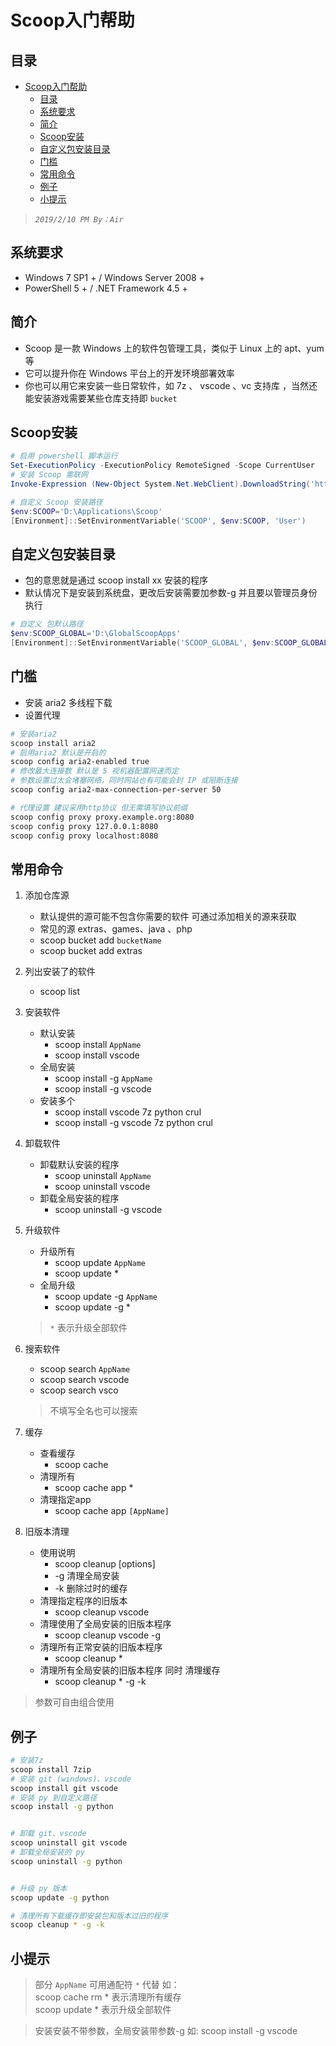 # Scoop入门帮助

## 目录

- [Scoop入门帮助](#scoop%e5%85%a5%e9%97%a8%e5%b8%ae%e5%8a%a9)
  - [目录](#%e7%9b%ae%e5%bd%95)
  - [系统要求](#%e7%b3%bb%e7%bb%9f%e8%a6%81%e6%b1%82)
  - [简介](#%e7%ae%80%e4%bb%8b)
  - [Scoop安装](#scoop%e5%ae%89%e8%a3%85)
  - [自定义包安装目录](#%e8%87%aa%e5%ae%9a%e4%b9%89%e5%8c%85%e5%ae%89%e8%a3%85%e7%9b%ae%e5%bd%95)
  - [门槛](#%e9%97%a8%e6%a7%9b)
  - [常用命令](#%e5%b8%b8%e7%94%a8%e5%91%bd%e4%bb%a4)
  - [例子](#%e4%be%8b%e5%ad%90)
  - [小提示](#%e5%b0%8f%e6%8f%90%e7%a4%ba)

>*`2019/2/10 PM By：Air`*



## 系统要求
* Windows 7 SP1 + / Windows Server 2008 +
* PowerShell 5 + / .NET Framework 4.5 +

## 简介
* Scoop 是一款 Windows 上的软件包管理工具，类似于 Linux 上的 apt、yum 等
* 它可以提升你在 Windows 平台上的开发环境部署效率 
* 你也可以用它来安装一些日常软件，如 7z 、 vscode 、vc 支持库 ，当然还能安装游戏需要某些仓库支持即 `bucket`



## Scoop安装

```powershell
# 启用 powershell 脚本运行
Set-ExecutionPolicy -ExecutionPolicy RemoteSigned -Scope CurrentUser
# 安装 Scoop 需联网
Invoke-Expression (New-Object System.Net.WebClient).DownloadString('https://get.scoop.sh')

# 自定义 Scoop 安装路径
$env:SCOOP='D:\Applications\Scoop'
[Environment]::SetEnvironmentVariable('SCOOP', $env:SCOOP, 'User')
```

## 自定义包安装目录
+ 包的意思就是通过 scoop install xx 安装的程序
+ 默认情况下是安装到系统盘，更改后安装需要加参数-g 并且要以管理员身份执行

```powershell
# 自定义 包默认路径
$env:SCOOP_GLOBAL='D:\GlobalScoopApps'
[Environment]::SetEnvironmentVariable('SCOOP_GLOBAL', $env:SCOOP_GLOBAL, 'Machine')
```

## 门槛
+ 安装 aria2 多线程下载
+ 设置代理

```bash
# 安装aria2
scoop install aria2
# 启用aria2 默认是开启的
scoop config aria2-enabled true
# 修改最大连接数 默认是 5 视机器配置网速而定
# 参数设置过太会堵塞网络，同时网站也有可能会封 IP 或阻断连接
scoop config aria2-max-connection-per-server 50

# 代理设置 建议采用http协议 但无需填写协议前缀 
scoop config proxy proxy.example.org:8080
scoop config proxy 127.0.0.1:8080
scoop config proxy localhost:8080
```


## 常用命令

1. 添加仓库源
   - 默认提供的源可能不包含你需要的软件 可通过添加相关的源来获取
   - 常见的源 extras、games、java 、php 
   - scoop bucket add `bucketName`
   - scoop bucket add extras
  
2. 列出安装了的软件
   - scoop list

3. 安装软件
    - 默认安装
      - scoop install `AppName`
      - scoop install vscode
    - 全局安装
      - scoop install -g `AppName`
      - scoop install -g vscode
    - 安装多个
      - scoop install vscode 7z python crul
      - scoop install -g vscode 7z python crul
  
4. 卸载软件
   - 卸载默认安装的程序
     - scoop uninstall `AppName`
     - scoop uninstall vscode
   - 卸载全局安装的程序
      - scoop uninstall -g vscode

5. 升级软件
   - 升级所有
      - scoop update `AppName`
      - scoop update *
   - 全局升级
      - scoop update -g `AppName`
      - scoop update -g *
    > `*` 表示升级全部软件

6. 搜索软件
   - scoop search `AppName`
   - scoop search vscode
   - scoop search vsco
   > 不填写全名也可以搜索
    
7. 缓存
   - 查看缓存
        - scoop cache
    - 清理所有
        - scoop cache app *
    - 清理指定app
        - scoop cache app `[AppName]`
 
8. 旧版本清理
   - 使用说明
     - scoop cleanup <app> [options]
     - -g 清理全局安装
     - -k 删除过时的缓存
   - 清理指定程序的旧版本
     - scoop cleanup vscode
   - 清理使用了全局安装的旧版本程序
     - scoop cleanup vscode -g
   - 清理所有正常安装的旧版本程序
      - scoop cleanup *
   - 清理所有全局安装的旧版本程序 同时 清理缓存
      - scoop cleanup * -g -k

> 参数可自由组合使用

## 例子
```bash
# 安装7z
scoop install 7zip
# 安装 git (windows)、vscode
scoop install git vscode
# 安装 py 到自定义路径
scoop install -g python


# 卸载 git、vscode
scoop uninstall git vscode
# 卸载全局安装的 py
scoop uninstall -g python


# 升级 py 版本
scoop update -g python

# 清理所有下载缓存即安装包和版本过旧的程序
scoop cleanup * -g -k

```


## 小提示

> 部分 `AppName` 可用通配符 `*` 代替 如：  
> scoop cache rm * 表示清理所有缓存  
> scoop update * 表示升级全部软件  

> 安装安装不带参数，全局安装带参数-g 如:
> scoop install -g vscode

